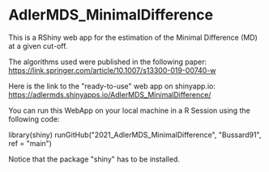 # AdlerMDS_MinimalDifference

This is a RShiny web app for the estimation of the Minimal Difference (MD) at a given cut-off.

The algorithms used were published in the following paper: https://link.springer.com/article/10.1007/s13300-019-00740-w

Here is the link to the "ready-to-use" web app on shinyapp.io: https://adlermds.shinyapps.io/AdlerMDS_MinimalDifference/

You can run this WebApp on your local machine in a R Session using the following code:

library(shiny)
runGitHub("2021_AdlerMDS_MinimalDifference", "Bussard91", ref = "main")

Notice that the package "shiny" has to be installed.
